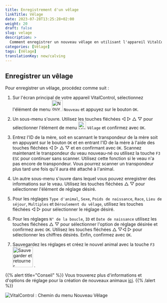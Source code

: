 ```yaml
---
title: Enregistrement d'un vêlage
linkTitle: Vêlage
date: 2023-07-28T13:25:28+02:00
weight: 20
draft: false
slug: velage
description: >
  Comment enregistrer un nouveau vêlage en utilisant l'appareil VitalControl.
categories: [Vêlage]
tags: [Vêlage]
translationKey: new/calving
---
```

## Enregistrer un vêlage

Pour enregistrer un vêlage, procédez comme suit :

1. Sur l'écran principal de votre appareil VitalControl, sélectionnez l'élément de menu <img src="/icons/main/new-animal.svg" width="35" align="bottom" alt="Nouvel animal" /> `Nouveau` et appuyez sur le bouton `OK`.

2. Un sous-menu s'ouvre. Utilisez les touches fléchées ◁ ▷ △ ▽ pour sélectionner l'élément de menu <img src="/icons/actions/calving.svg" width="25" align="bottom" alt="Vêlage" /> `Vêlage` et confirmez avec `OK`.

3. Entrez l'ID de la mère, soit en scannant le transpondeur de la mère soit en appuyant sur le bouton `OK` et en entrant l'ID de la mère à l'aide des touches fléchées ◁ ▷ △ ▽ et en confirmant avec `OK`. Scannez maintenant le transpondeur du veau nouveau-né ou utilisez la touche `F3` `ESC` pour continuer sans scanner. Utilisez cette fonction si le veau n'a pas encore de transpondeur. Vous pourrez scanner un transpondeur plus tard une fois qu'il aura été attaché à l'animal.

4. Un autre sous-menu s'ouvre dans lequel vous pouvez enregistrer des informations sur le veau. Utilisez les touches fléchées △ ▽ pour sélectionner l'élément de réglage désiré.

5. Pour les réglages `Type d'animal`, `Sexe`, `Poids de naissance`, `Race`, `Lieu de séjour`, `Multiples` et `Déroulement du vêlage`, utilisez les touches fléchées ◁ ▷ pour sélectionner le réglage désiré.

6. Pour les réglages `N° de la boucle`, `ID` et `Date de naissance` utilisez les touches fléchées △ ▽ pour sélectionner l'option de réglage désirée et confirmez avec `OK`. Utilisez les touches fléchées △ ▽◁ ▷ pour sélectionner les chiffres désirés. Enfin, confirmez avec `OK`.

7. Sauvegardez les réglages et créez le nouvel animal avec la touche `F3` &nbsp;<img src="/icons/footer/save_exit.svg" width="65" align="bottom" alt="Sauvegarder et retourner" />&nbsp;.

{{% alert title="Conseil" %}}
Vous trouverez plus d'informations et d'options de réglage pour la création de nouveaux animaux [ici](../../settings/animal-registration/).
{{% /alert %}}

![VitalControl : Chemin du menu Nouveau Vêlage](../images/calving.png "Enregistrer un vêlage")
